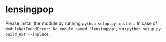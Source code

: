 # lensingpop

Please install the module by running `python setup.py install`.
In case of `ModuleNotFoundError: No module named 'lensingpop'`, run `python setup.py build_ext --inplace`.

